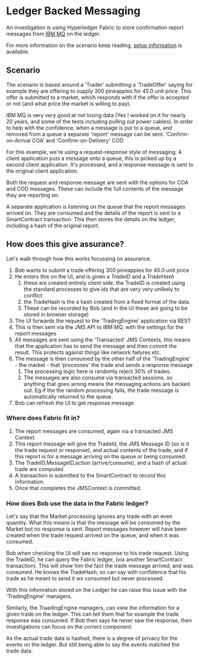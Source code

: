 # Ledger Backed Messaging

An investigation is using Hyperledger Fabric to store confirmation report messages from [IBM MQ](https://www.ibm.com/uk-en/products/mq) on the ledger.

For more information on the scenario keep reading, [setup information](./SETUP.md) is available.

## Scenario

The scenario is based around a 'Trader' submitting a 'TradeOffer' saying for example they are offering to supply 300 pineapples for 45.0 unit price. This offer is submitted to a market, which responds with if the offer is accepted or not (and what price the market is willing to pay).

IBM MQ is very very good at not losing data (Yes I worked on it for nearly 20 years, and some of the tests including pulling out power cables).  In order to help with the confidence, when a message is put to a queue, and removed from a queue a separate 'report' message can be sent. 'Confirm-on-Arrival COA'  and 'Confirm-on-Delivery' COD


For this example, we're using a request-response style of messaging. A client application puts a message onto a queue, this is picked up by a second client application. It's processed, and a response message is sent to the original client application.

Both the request and response message are sent with the options for COA and COD messages. These can include the full contents of the message they are reporting on. 

A separate application is listening on the queue that the report messages arrived on. They are consumed and the details of the report is sent to a SmartContract transaction. This then stores the details on the ledger, including a hash of the original report.

## How does this give assurance?

Let's walk through how this works focussing on assurance.

1. Bob wants to submit a trade offering 300 pineapples for 45.0 unit price
2. He enters this on the UI, and is given a _TradeID_ and a _TradeHash_
   1. these are created entirely client side. the TradeID is created using the standard processes to give ids that are very very unlikely to conflict. 
   2. the TradeHash is the a hash created from a fixed format of the data. 
   3. These can be recorded by Bob (and in the UI these are going to be stored in browser storage)
3. The UI forwards the request to the 'TradingEngine' application via REST
4. This is then sent via the JMS API to IBM MQ, with the settings for the report messages
5. All messages are sent using the 'Transacted' JMS Contexts, this means that the application has to send the message and then commit the result. This protects against things like network failures etc. 
6. The message is then consumed by the other half of the 'TradingEngine' - the market - that 'processes' the trade and sends a response message
   1. The processing logic here is randomly reject 30% of trades.
   2. The messages are also consume via transacted sessions, so anything that goes wrong means the messaging actions are backed out. Eg if the the random processing fails, the trade message is automatically returned to the queue.
7. Bob can refresh the UI to get response message

### Where does Fabric fit in?

1. The report messages are consumed, again via a transacted JMS Context. 
2. This report message will give the TradeId, the JMS Message ID (so is it the trade request or response), and actual contents of the trade, and if this report is for a message arriving on the queue or being consumed.
3. The TradeID,MessageID,action (arrive/consume), and a hash of actual trade are computed
4. A transaction is submitted to the SmartContract to record this information.
5. Once that completes the JMSContext is committed. 

### How does Bob use the data in the Fabric ledger?

Let's say that the Market processing ignores any trade with an even quantity. What this means is that the message will be consumed by the Market but no response is sent. Report messages however will have been created when the trade request arrived on the queue, and when it was consumed. 

Bob when checking the UI will see no response to his trade request. Using the TradeID, he can query the Fabric ledger, (via another SmartContract transaction). This will show him the fact the trade message arrived, and was consumed. He knows the TradeHash, so can say with confidence that his trade as he meant to send it ws consumed but never processed. 

With this infomration stored on the Ledger he can raise this issue with the 'TradingEngine' managers.

Similarly, the TraadingEngine managers, can view the information for a given trade on the ledger. This can tell them that for example the trade response was consumed. If Bob then says he never saw the response, then investigations can focus on the correct component. 

As the actual trade data is hashed, there is a degree of privacy for the events on the ledger. But still being able to say the events matched the trade data.
